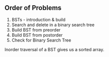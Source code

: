 ## Order of Problems

1. BSTs - introduction & build
2. Search and delete in a binary search tree
3. Build BST from preorder
4. Build BST from postorder
5. Check for Binary Search Tree

Inorder traversal of a BST gives us a sorted array.
